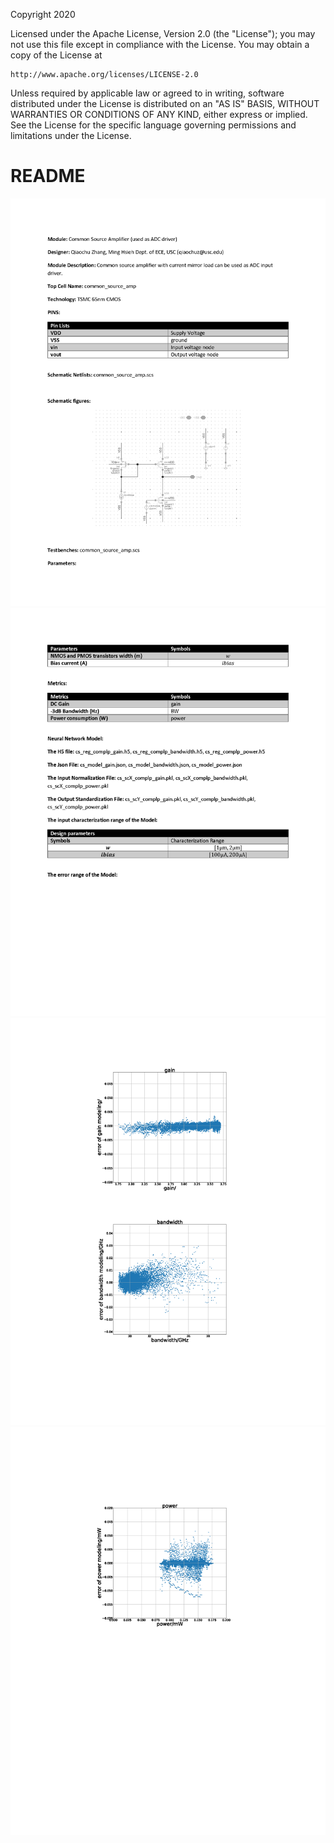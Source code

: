Copyright 2020

Licensed under the Apache License, Version 2.0 (the "License");
you may not use this file except in compliance with the License.
You may obtain a copy of the License at

    http://www.apache.org/licenses/LICENSE-2.0

Unless required by applicable law or agreed to in writing, software
distributed under the License is distributed on an "AS IS" BASIS,
WITHOUT WARRANTIES OR CONDITIONS OF ANY KIND, either express or implied.
See the License for the specific language governing permissions and
limitations under the License.

# README
<img src="Documents/images/CS_Amplifier_Page_1.png">
<img src="Documents/images/CS_Amplifier_Page_2.png">
<img src="Documents/images/CS_Amplifier_Page_3.png">
<img src="Documents/images/CS_Amplifier_Page_4.png">
